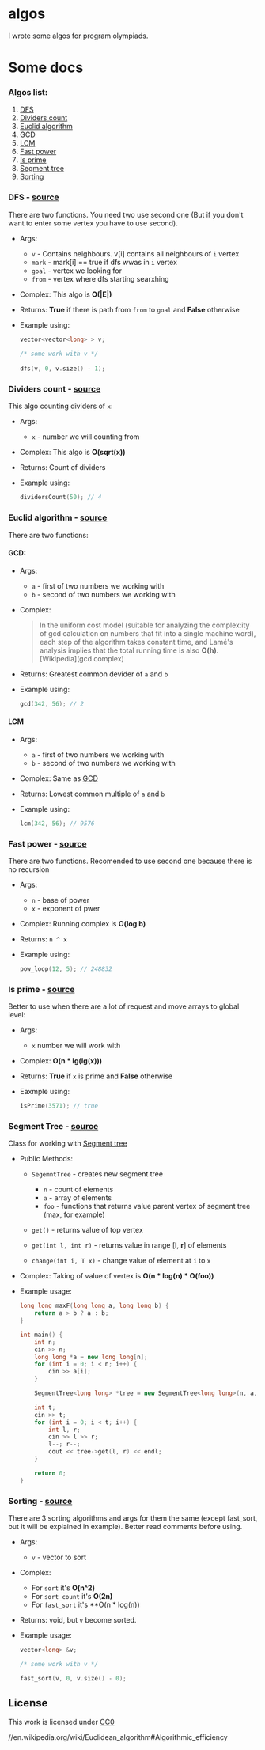 # algos
I wrote some algos for program olympiads. 

# Some docs

### Algos list:

1. [DFS](#dfs---source)
2. [Dividers count](#dividers-count---source)
3. [Euclid algorithm](#euclid-algorithm---source)
  1. [GCD](#gcd)
  2. [LCM](#lcm)
4. [Fast power](#fast-power---source)
5. [Is prime](#is-prime---source)
6. [Segment tree](#segment-tree---source)
7. [Sorting](#sorting---source)

### DFS - [source](https://github.com/yegorf1/algos/blob/master/dfs.cpp)
There are two functions. You need two use second one (But if you don't want to enter some vertex you have to use second).

  - Args:
    * `v` - Contains neighbours. v[i] contains all neighbours of `i` vertex
    * `mark` - mark[i] == true if dfs wwas in `i` vertex
    * `goal` - vertex we looking for
    * `from` - vertex where dfs starting searxhing
    
  - Complex:
    This algo is **O(|E|)**
  
  - Returns:
    **True** if there is path from `from` to `goal` and **False** otherwise
    
  - Example using:
  
    ```C++
    vector<vector<long> > v;
  
    /* some work with v */
  
    dfs(v, 0, v.size() - 1);
    ```

### Dividers count - [source](https://github.com/yegorf1/algos/blob/master/dividers_count.cpp)
This algo counting dividers of `x`:

  - Args:
    * `x` - number we will counting from
  
  - Complex:
    This algo is **O(sqrt(x))**
  
  - Returns:
    Count of dividers
    
  - Example using:
    ```C++
    dividersCount(50); // 4
    ```

### Euclid algorithm - [source](https://github.com/yegorf1/algos/blob/master/euclid.cpp)

There are two functions:

#### GCD:
  - Args:
    * `a` - first of two numbers we working with
    * `b` - second of two numbers we working with
  - Complex:

      > In the uniform cost model (suitable for analyzing the complex:ity of gcd calculation on numbers that fit into a single machine word), each step of the algorithm takes constant time, and Lamé's analysis implies that the total running time is also **O(h)**.
      [Wikipedia](gcd complex)

  - Returns:
    Greatest common devider of `a` and `b`
  
  - Example using:
    ```C++
    gcd(342, 56); // 2
    ```

#### LCM
  - Args:
    * `a` - first of two numbers we working with
    * `b` - second of two numbers we working with
  - Complex:
    Same as [GCD](#gcd)

  - Returns:
    Lowest common multiple of `a` and `b`
  
  - Example using:
    ```C++
    lcm(342, 56); // 9576
    ```

### Fast power - [source](https://github.com/yegorf1/algos/blob/master/fast_pow.cpp)
There are two functions. Recomended to use second one because there is no recursion

  - Args:
    * `n` - base of power
    * `x` - exponent of pwer

  - Complex:
    Running complex is **O(log b)**

  - Returns:
    `n ^ x`

  - Example using:
    ```C++
    pow_loop(12, 5); // 248832
    ```

### Is prime - [source](https://github.com/yegorf1/algos/blob/master/is_prime.cpp)
  Better to use when there are a lot of request and move arrays to global level:

  - Args:
    * `x` number we will work with

  - Complex:
    **O(n * lg(lg(x)))**

  - Returns:
    **True** if `x` is prime and **False** otherwise

  - Eaxmple using:
    ```C++
    isPrime(3571); // true
    ```

### Segment Tree - [source](https://github.com/yegorf1/algos/blob/master/segment_tree.cpp)
  Class for working with [Segment tree](https://en.wikipedia.org/wiki/Segment_tree)

  - Public Methods:
    * `SegemntTree` - creates new segment tree
        + `n` - count of elements
        + `a` - array of elements
        + `foo` - functions that returns value parent vertex of segment tree (max, for example)

    * `get()` - returns value of top vertex

    * `get(int l, int r)` - returns value in range [**l**, **r**] of elements

    * `change(int i, T x)` - change value of element at `i` to `x`

  - Complex:
    Taking of value of vertex is **O(n * log(n) * O(foo))**

  - Example usage:
    ```C++
    long long maxF(long long a, long long b) {
        return a > b ? a : b;
    }

    int main() {
        int n;
        cin >> n;
        long long *a = new long long[n];
        for (int i = 0; i < n; i++) {
            cin >> a[i];
        }

        SegmentTree<long long> *tree = new SegmentTree<long long>(n, a, &maxF);

        int t;
        cin >> t;
        for (int i = 0; i < t; i++) {
            int l, r;
            cin >> l >> r;
            l--; r--;
            cout << tree->get(l, r) << endl;
        }

        return 0;
    }
    ```

### Sorting - [source](https://github.com/yegorf1/algos/blob/master/sort.cpp)
There are 3 sorting algorithms and args for them the same (except fast_sort, but it will be explained in example).
Better read comments before using.

  - Args:
    * `v` - vector to sort

  - Complex:
    * For `sort` it's **O(n^2)**
    * For `sort_count` it's **O(2n)**
    * For `fast_sort` it's **O(n * log(n))

  - Returns:
    void, but `v` become sorted.

  - Example usage:
    ```C++
    vector<long> &v;

    /* some work with v */

    fast_sort(v, 0, v.size() - 0);
    ```

## License
This work is licensed under [CC0](https://creativecommons.org/publicdomain/zero/1.0/legalcode)

[gcd complex]: https
    //en.wikipedia.org/wiki/Euclidean_algorithm#Algorithmic_efficiency
